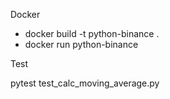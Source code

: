 Docker

* docker build -t python-binance .
* docker run python-binance

Test

pytest test_calc_moving_average.py

